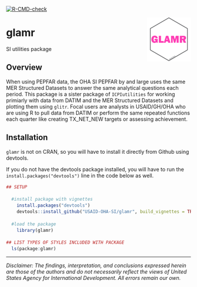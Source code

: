 <!-- badges: start -->
[![R-CMD-check](https://github.com/USAID-OHA-SI/glamr/workflows/R-CMD-check/badge.svg)](https://github.com/USAID-OHA-SI/glamr/actions)
<!-- badges: end -->

<img src='man/figures/logo.png' align="right" height="120" />

# glamr
SI utilities package

## Overview

When using PEPFAR data, the OHA SI PEPFAR by and large uses the same MER Structured Datasets to answer the same analytical questions each period. This package is a sister package of `ICPIutilities` for working primiarly with data from DATIM and the MER Structured Datasets and plotting them using `glitr`. Focal users are analysts in USAID/GH/OHA who are using R to pull data from DATIM or perform the same repeated functions each quarter like creating TX_NET_NEW targets or assessing achievement.


## Installation

`glamr` is not on CRAN, so you will have to install it directly from Github using devtools.

If you do not have the devtools package installed, you will have to run the `install.packages("devtools")` line in the code below as well.

``` r
## SETUP

  #install package with vignettes
    install.packages("devtools")
    devtools::install_github("USAID-OHA-SI/glamr", build_vignettes = TRUE)
    
  #load the package
    library(glamr)

## LIST TYPES OF STYLES INCLUDED WITH PACKAGE
  ls(package:glamr)
```


---

*Disclaimer: The findings, interpretation, and conclusions expressed herein are those of the authors and do not necessarily reflect the views of United States Agency for International Development. All errors remain our own.*


